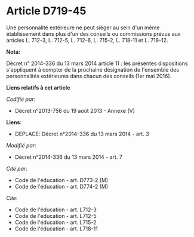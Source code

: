 # Article D719-45

Une personnalité extérieure ne peut siéger au sein d'un même établissement dans plus d'un des conseils ou commissions prévus
aux articles L. 712-3, L. 712-5, L. 712-6, L. 715-2, L. 718-11 et L. 718-12.

**Nota:**

Décret n° 2014-336 du 13 mars 2014 article 11 : les présentes dispositions s'appliquent à compter de la prochaine désignation
de l'ensemble des personnalités extérieures dans chacun des conseils (1er mai 2016).

**Liens relatifs à cet article**

_Codifié par_:

  - Décret n°2013-756 du 19 août 2013 -  Annexe (V)

**Liens**:

  - DEPLACE: Décret n°2014-336 du 13 mars 2014 - art. 3

_Modifié par_:

  - Décret n°2014-336 du 13 mars 2014 - art. 7

_Cité par_:

  - Code de l'éducation - art. D773-2 (M)
  - Code de l'éducation - art. D774-2 (M)

_Cite_:

  - Code de l'éducation - art. L712-3
  - Code de l'éducation - art. L712-5
  - Code de l'éducation - art. L715-2
  - Code de l'éducation - art. L718-11
